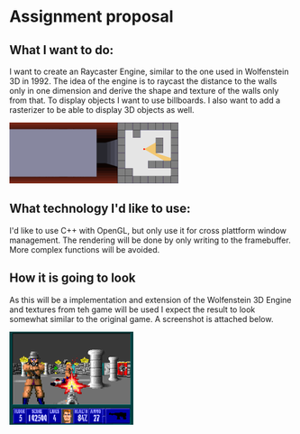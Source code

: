# Assignment proposal
## What I want to do:

I want to create an Raycaster Engine, similar to the one used in 
Wolfenstein 3D in 1992. The idea of the engine is to raycast the
distance to the walls only in one dimension and derive the shape
and texture of the walls only from that. To display objects I 
want to use billboards. I also want to add a rasterizer to be 
able to display 3D objects as well.

![](img/Simple_raycasting_with_fisheye_correction.gif)

## What technology I'd like to use:

I'd like to use C++ with OpenGL, but only use it for
cross plattform window management. The rendering will be done
by only writing to the framebuffer. More complex functions will be
avoided. 

## How it is going to look

As this will be a implementation and extension of the Wolfenstein
3D Engine and textures from teh game will be used I expect the result
to look somewhat similar to the original game. A screenshot is attached below.

![](img/Wolf3d_pc.png)
